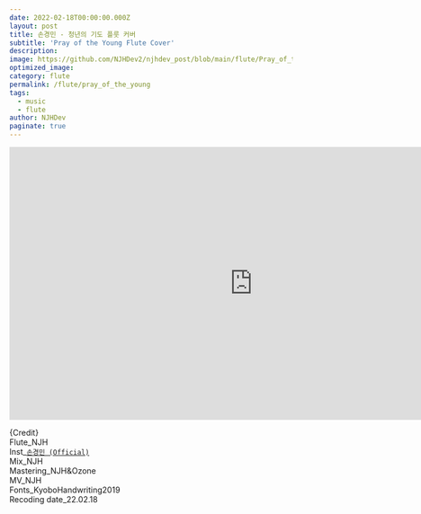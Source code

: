 ```yaml
---
date: 2022-02-18T00:00:00.000Z
layout: post
title: 손경민 - 청년의 기도 플룻 커버
subtitle: 'Pray of the Young Flute Cover'
description: 
image: https://github.com/NJHDev2/njhdev_post/blob/main/flute/Pray_of_the_Young.png?raw=true
optimized_image: 
category: flute
permalink: /flute/pray_of_the_young
tags:
  - music
  - flute
author: NJHDev
paginate: true
---
```



<iframe width="864" height="486" src="https://www.youtube.com/embed/CE9C7tBER8g?autoplay=1&rel=0&modestbranding=1" title="YouTube video player" frameborder="0" allow="accelerometer; autoplay; clipboard-write; encrypted-media; gyroscope; picture-in-picture" allowfullscreen></iframe>


{Credit}
<br/>Flute_NJH
<br/>Inst_[`손경민 (Official)`](https://youtu.be/v0O-9hmz2Aw)
<br/>Mix_NJH
<br/>Mastering_NJH&Ozone
<br/>MV_NJH
<br/>Fonts_KyoboHandwriting2019
<br/>Recoding date_22.02.18
